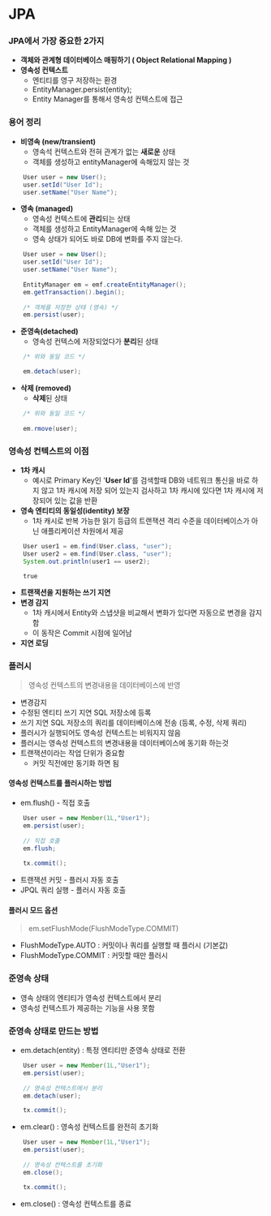 # JPA

### JPA에서 가장 중요한 2가지
* **객체와 관계형 데이터베이스 매핑하기 ( Object Relational Mapping )**
* **영속성 컨텍스트**
  * 엔티티를 영구 저장하는 환경
  * EntityManager.persist(entity);
  * Entity Manager를 통해서 영속성 컨텍스트에 접근

### 용어 정리
* **비영속 (new/transient)** 
  * 영속석 컨텍스트와 전혀 관계가 없는 **새로운** 상태
  * 객체를 생성하고 entityManager에 속해있지 않는 것
```java
    User user = new User();
    user.setId("User Id");
    user.setName("User Name");
```
* **영속 (managed)**
  * 영속성 컨텍스트에 **관리**되는 상태
  * 객체를 생성하고 EntityManager에 속해 있는 것
  * 영속 상태가 되어도 바로 DB에 변화를 주지 않는다.
```java
    User user = new User();
    user.setId("User Id");
    user.setName("User Name");
    
    EntityManager em = emf.createEntityManager();
    em.getTransaction().begin();
    
    /* 객체를 저장한 상태 (영속) */
    em.persist(user);
```
* **준영속(detached)**
  * 영속성 컨텍스에 저장되었다가 **분리**된 상태
```java
    /* 위와 동일 코드 */

    em.detach(user);
```
* **삭제 (removed)**
  * **삭제**된 상태
```java
    /* 위와 동일 코드 */
    
    em.rmove(user);
```

### 영속성 컨텍스트의 이점
* **1차 캐시**
  * 예시로 Primary Key인 '**User Id**'를 검색할때 DB와 네트워크 통신을 바로 하지 않고
  1차 캐시에 저장 되어 있는지 검사하고 1차 캐시에 있다면 1차 캐시에 저장되어 있는 값을 반환
* **영속 엔티티의 동일성(identity) 보장**
  * 1차 캐시로 반복 가능한 읽기 등급의 트랜잭션 격리 수준을 데이터베이스가 아닌 애플리케이션 차원에서 제공
```java
    User user1 = em.find(User.class, "user");
    User user2 = em.find(User.class, "user");
    System.out.println(user1 == user2);
```

```shell
    true
```
* **트랜잭션을 지원하는 쓰기 지연**
* **변경 감지**
  * 1차 캐시에서 Entity와 스냅샷을 비교해서 변화가 있다면 자동으로 변경을 감지함
  * 이 동작은 Commit 시점에 일어남
* **지연 로딩**

### 플러시
>영속성 컨텍스트의 변경내용을 데이터베이스에 반영
* 변경감지
* 수정된 엔티티 쓰기 지연 SQL 저장소에 등록
* 쓰기 지연 SQL 저장소의 쿼리를 데이터베이스에 전송 (등록, 수정, 삭제 쿼리)
* 플러시가 실행되어도 영속성 컨텍스트는 비워지지 않음
* 플러시는 영속성 컨텍스트의 변경내용을 데이터베이스에 동기화 하는것
* 트랜잭션이라는 작업 단위가 중요함
  * 커밋 직전에만 동기화 하면 됨

#### 영속성 컨텍스트를 플러시하는 방법
* em.flush() - 직접 호출
```java
    User user = new Member(1L,"User1");
    em.persist(user);
    
    // 직접 호출
    em.flush;
    
    tx.commit();
```
* 트랜잭션 커밋 - 플러시 자동 호출
* JPQL 쿼리 실행 - 플러시 자동 호출

#### 플러시 모드 옵션
>em.setFlushMode(FlushModeType.COMMIT)
* FlushModeType.AUTO : 커밋이나 쿼리를 실행할 때 플러시 (기본값)
* FlushModeType.COMMIT : 커밋할 때만 플러시

### 준영속 상태
* 영속 상태의 엔티티가 영속성 컨텍스트에서 분리
* 영속성 컨텍스트가 제공하는 기능을 사용 못함

### 준영속 상태로 만드는 방법
* em.detach(entity) : 특정 엔티티만 준영속 상태로 전환
```java
    User user = new Member(1L,"User1");
    em.persist(user);
    
    // 영속성 컨텍스트에서 분리
    em.detach(user);

    tx.commit();
```

* em.clear() : 영속성 컨텍스트를 완전히 초기화
```java
    User user = new Member(1L,"User1");
    em.persist(user);
    
    // 영속성 컨텍스트를 초기화
    em.close();

    tx.commit();
```
* em.close() : 영속성 컨텍스트를 종료